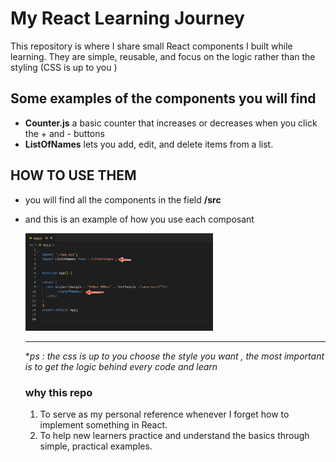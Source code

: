 # My React Learning Journey
This repository is where I share small React components I built while learning.
They are simple, reusable, and focus on the logic rather than the styling (CSS is up to you )

## Some examples of the components you will find 
- **Counter.js** a basic counter that increases or decreases when you click the + and - buttons
- **ListOfNames** lets you add, edit, and delete items from a list.

## HOW TO USE THEM 
- you will find all the components in the field **/src** 
- and this is an example of how you use each composant

  <img src="exampleofusecom.png" alt="Alt text" width="300"/>

  ---
  **ps : the css is up to you choose the style you want , the most important is to get the logic behind every code and learn* 

  ### why this repo 
  1. To serve as my personal reference whenever I forget how to implement something in React.
  2. To help new learners practice and understand the basics through simple, practical examples.

    
  

  
